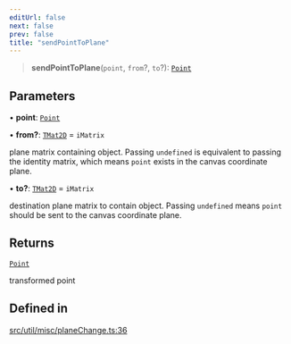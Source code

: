```yaml
---
editUrl: false
next: false
prev: false
title: "sendPointToPlane"
---
```


> **sendPointToPlane**(`point`, `from`?, `to`?): [`Point`](/api/classes/point/)

## Parameters

• **point**: [`Point`](/api/classes/point/)

• **from?**: [`TMat2D`](/api/type-aliases/tmat2d/) = `iMatrix`

plane matrix containing object. Passing `undefined` is equivalent to passing the identity matrix, which means `point` exists in the canvas coordinate plane.

• **to?**: [`TMat2D`](/api/type-aliases/tmat2d/) = `iMatrix`

destination plane matrix to contain object. Passing `undefined` means `point` should be sent to the canvas coordinate plane.

## Returns

[`Point`](/api/classes/point/)

transformed point

## Defined in

[src/util/misc/planeChange.ts:36](https://github.com/fabricjs/fabric.js/blob/a0b4adf41e0a1fd81824114cedd4c32bfb8cac25/src/util/misc/planeChange.ts#L36)
